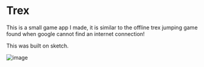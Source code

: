 # Trex

This is a small game app I made, it is similar to the offline trex jumping game found when google cannot find an internet connection!


This was built on sketch.

![image](https://github.com/nabila-nazzy/Trex/assets/85333347/63a4b294-dc6a-49df-8a9f-ea02958c2af5)
